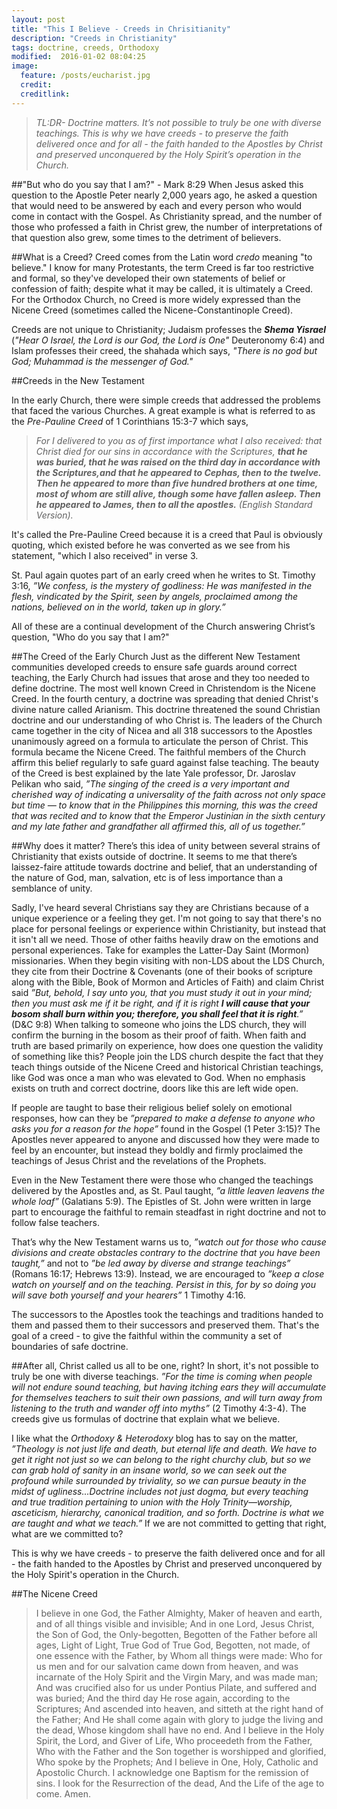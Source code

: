 ```yaml
---
layout: post
title: "This I Believe - Creeds in Chrisitianity"
description: "Creeds in Christianity"
tags: doctrine, creeds, Orthodoxy
modified:  2016-01-02 08:04:25
image:
  feature: /posts/eucharist.jpg
  credit: 
  creditlink: 
---
```



>_TL:DR- Doctrine matters. It’s not possible to truly be one with diverse teachings. This is why we have creeds - to preserve the faith delivered once and for all - the faith handed to the Apostles by Christ and preserved unconquered by the Holy Spirit’s operation in the Church._ 

##"But who do you say that I am?" - Mark 8:29
When Jesus asked this question to the Apostle Peter nearly 2,000 years ago, he asked a question that would need to be answered by each and every person who would come in contact with the Gospel. As Christianity spread, and the number of those who professed a faith in Christ grew, the number of interpretations of that question also grew, some times to the detriment of believers.

##What is a Creed?
Creed comes from the Latin word _credo_ meaning "to believe."  I know for many Protestants, the term Creed is far too restrictive and formal, so they've developed their own statements of belief or confession of faith; despite what it may be called, it is ultimately a Creed.  For the Orthodox Church, no Creed is more widely expressed than the Nicene Creed (sometimes called the Nicene-Constantinople Creed).

Creeds are not unique to Christianity; Judaism professes the _**Shema Yisrael**_ (_"Hear O Israel, the Lord is our God, the Lord is One"_ Deuteronomy 6:4) and Islam professes their creed, the shahada which says, _"There is no god but God; Muhammad is the messenger of God."_
 
##Creeds in the New Testament

In the early Church, there were simple creeds that addressed the problems that faced the various Churches. A great example is what is referred to as the _Pre-Pauline Creed_ of 1 Corinthians 15:3-7 which says,

>_For I delivered to you as of first importance what I also received: that Christ died for our sins in accordance with the Scriptures, **that he was buried, that he was raised on the third day in accordance with the Scriptures,and that he appeared to Cephas, then to the twelve. Then he appeared to more than five hundred brothers at one time, most of whom are still alive, though some have fallen asleep. Then he appeared to James, then to all the apostles.** (English Standard Version)._

It's called the Pre-Pauline Creed because it is a creed that Paul is obviously quoting, which existed before he was converted as we see from his statement, "which I also received" in verse 3.

St. Paul again quotes part of an early creed when he writes to St. Timothy 3:16, _”We confess, is the mystery of godliness: He was manifested in the flesh, vindicated by the Spirit, seen by angels, proclaimed among the nations, believed on in the world, taken up in glory.”_

All of these are a continual development of the Church answering Christ’s question, "Who do you say that I am?"

##The Creed of the Early Church
Just as the different New Testament communities developed creeds to ensure safe guards around correct teaching, the Early Church had issues that arose and they too needed to define doctrine.  The most well known Creed in Christendom is the Nicene Creed.  In the fourth century, a doctrine was spreading that denied Christ's divine nature called Arianism. This doctrine threatened the sound Christian doctrine and our understanding of who Christ is.  The leaders of the Church came together in the city of Nicea and all 318 successors to the Apostles unanimously agreed on a formula to articulate the person of Christ.  This formula became the Nicene Creed.  The faithful members of the Church affirm this belief regularly to safe guard against false teaching.  The beauty of the Creed is best explained by the late Yale professor, Dr. Jaroslav Pelikan who said, _”The singing of the creed is a very important and cherished way of indicating a universality of the faith across not only space but time — to know that in the Philippines this morning, this was the creed that was recited and to know that the Emperor Justinian in the sixth century and my late father and grandfather all affirmed this, all of us together.”_

##Why does it matter?
There’s this idea of unity between several strains of Christianity that exists outside of doctrine. It seems to me that there’s laissez-faire attitude towards doctrine and belief, that an understanding of the nature of God, man, salvation, etc is of less importance than a semblance of unity. 

Sadly, I've heard several Christians say they are Christians because of a unique experience or a feeling they get. I'm not going to say that there's no place for personal feelings or experience within Christianity, but instead that it isn't all we need.  Those of other faiths heavily draw on the emotions and personal experiences.  Take for examples the Latter-Day Saint (Mormon) missionaries. When they begin visiting with non-LDS about the LDS Church, they cite from their Doctrine &amp; Covenants (one of their books of scripture along with the Bible, Book of Mormon and Articles of Faith) and claim Christ said _”But, behold, I say unto you, that you must study it out in your mind; then you must ask me if it be right, and if it is right **I will cause that your bosom shall burn within you; therefore, you shall feel that it is right**.”_ (D&amp;C 9:8)  When talking to someone who joins the LDS church, they will confirm the burning in the bosom as their proof of faith. When faith and truth are based primarily on experience, how does one question the validity of something like this? People join the LDS church despite the fact that they teach things outside of the Nicene Creed and historical Christian teachings, like God was once a man who was elevated to God. When no emphasis exists on truth and correct doctrine, doors like this are left wide open. 

If people are taught to base their religious belief solely on emotional responses, how can they be  _”prepared to make a defense to anyone who asks you for a reason for the hope”_ found in the Gospel (1 Peter 3:15)?  The Apostles never appeared to anyone and discussed how they were made to feel by an encounter, but instead they boldly and firmly proclaimed the teachings of Jesus Christ and the revelations of the Prophets.

Even in the New Testament there were those who changed the teachings delivered by the Apostles and, as St. Paul taught, _”a little leaven leavens the whole loaf”_ (Galatians 5:9). The Epistles of St. John were written in large part to encourage the faithful to remain steadfast in right doctrine and not to follow false teachers.

That’s why the New Testament warns us to, _”watch out for those who cause divisions and create obstacles contrary to the doctrine that you have been taught,”_ and not to _”be led away by diverse and strange teachings”_ (Romans 16:17; Hebrews 13:9). Instead, we are encouraged to _”keep a close watch on yourself and on the teaching. Persist in this, for by so doing you will save both yourself and your hearers”_ 1 Timothy 4:16.

The successors to the Apostles took the teachings and traditions handed to them and passed them to their successors and preserved them. That's the goal of a creed - to give the faithful within the community a set of boundaries of safe doctrine.

##After all, Christ called us all to be one, right?
In short, it's not possible to truly be one with diverse teachings.  _”For the time is coming when people will not endure sound teaching, but having itching ears they will accumulate for themselves teachers to suit their own passions, and will turn away from listening to the truth and wander off into myths”_ (2 Timothy 4:3-4). The creeds give us formulas of doctrine that explain what we believe.

I like what the _Orthodoxy & Heterodoxy_ blog has to say on the matter, _”Theology is not just life and death, but _eternal_ life and death. We have to get it right not just so we can belong to the right churchy club, but so we can grab hold of sanity in an insane world, so we can seek out the profound while surrounded by triviality, so we can pursue beauty in the midst of ugliness...Doctrine includes not just dogma, but every teaching and true tradition pertaining to union with the Holy Trinity—worship, asceticism, hierarchy, canonical tradition, and so forth. Doctrine is what we are taught and what we teach.”_  If we are not committed to getting that right, what are we committed to?

This is why we have creeds - to preserve the faith delivered once and for all - the faith handed to the Apostles by Christ and preserved unconquered by the Holy Spirit's operation in the Church.

##The Nicene Creed
> I believe in one God, the Father Almighty, Maker of heaven and earth, and of all things visible and invisible; And in one Lord, Jesus Christ, the Son of God, the Only-begotten, Begotten of the Father before all ages, Light of Light, True God of True God, Begotten, not made, of one essence with the Father, by Whom all things were made: Who for us men and for our salvation came down from heaven, and was incarnate of the Holy Spirit and the Virgin Mary, and was made man; And was crucified also for us under Pontius Pilate, and suffered and was buried;	And the third day He rose again, according to the Scriptures;	And ascended into heaven, and sitteth at the right hand of the Father; And He shall come again with glory to judge the living and the dead, Whose kingdom shall have no end. And I believe in the Holy Spirit, the Lord, and Giver of Life, Who proceedeth from the Father, Who with the Father and the Son together is worshipped and glorified, Who spoke by the Prophets; And I believe in One, Holy, Catholic and Apostolic Church. I acknowledge one Baptism for the remission of sins. I look for the Resurrection of the dead, And the Life of the age to come. Amen.